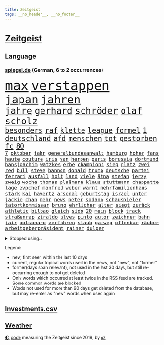 ```yaml
---
title: Zeitgeist
tags: __no_header__, __no_footer__
---
```


# [Zeitgeist](https://oliz.io/zeitgeist/)

## Language

<h3><a href="https://www.spiegel.de" target="_blank">spiegel.de</a> (German, 6 to 2 occurrences)</h3>
<p style="font-family:monospace">
<span style="font-size:32pt"><a href="news_links.html#max" class="current">max</a></span>
<span style="font-size:32pt"><a href="news_links.html#verstappen" class="current">verstappen</a></span>
<br>
<span style="font-size:27pt"><a href="news_links.html#japan" class="current">japan</a></span>
<span style="font-size:27pt"><a href="news_links.html#jahren" class="current">jahren</a></span>
<br>
<span style="font-size:22pt"><a href="news_links.html#jahre" class="current">jahre</a></span>
<span style="font-size:22pt"><a href="news_links.html#gerhard" class="current">gerhard</a></span>
<span style="font-size:22pt"><a href="news_links.html#schröder" class="current">schröder</a></span>
<span style="font-size:22pt"><a href="news_links.html#olaf" class="current">olaf</a></span>
<span style="font-size:22pt"><a href="news_links.html#scholz" class="current">scholz</a></span>
<br>
<span style="font-size:17pt"><a href="news_links.html#besonders" class="current">besonders</a></span>
<span style="font-size:17pt"><a href="news_links.html#raf" class="current">raf</a></span>
<span style="font-size:17pt"><a href="news_links.html#klette" class="current">klette</a></span>
<span style="font-size:17pt"><a href="news_links.html#league" class="current">league</a></span>
<span style="font-size:17pt"><a href="news_links.html#formel" class="current">formel</a></span>
<span style="font-size:17pt"><a href="news_links.html#1" class="current">1</a></span>
<span style="font-size:17pt"><a href="news_links.html#deutschland" class="current">deutschland</a></span>
<span style="font-size:17pt"><a href="news_links.html#afd" class="current">afd</a></span>
<span style="font-size:17pt"><a href="news_links.html#menschen" class="current">menschen</a></span>
<span style="font-size:17pt"><a href="news_links.html#tot" class="current">tot</a></span>
<span style="font-size:17pt"><a href="news_links.html#gestorben" class="current">gestorben</a></span>
<span style="font-size:17pt"><a href="news_links.html#fc" class="current">fc</a></span>
<span style="font-size:17pt"><a href="news_links.html#80" class="current">80</a></span>
<br>
<span style="font-size:12pt"><a href="news_links.html#7" class="current">7</a></span>
<span style="font-size:12pt"><a href="news_links.html#oktober" class="current">oktober</a></span>
<span style="font-size:12pt"><a href="news_links.html#jahr" class="current">jahr</a></span>
<span style="font-size:12pt"><a href="news_links.html#generalbundesanwalt" class="current">generalbundesanwalt</a></span>
<span style="font-size:12pt"><a href="news_links.html#hamburg" class="current">hamburg</a></span>
<span style="font-size:12pt"><a href="news_links.html#hoher" class="current">hoher</a></span>
<span style="font-size:12pt"><a href="news_links.html#fans" class="current">fans</a></span>
<span style="font-size:12pt"><a href="news_links.html#haute" class="current">haute</a></span>
<span style="font-size:12pt"><a href="news_links.html#couture" class="new">couture</a></span>
<span style="font-size:12pt"><a href="news_links.html#iris" class="current">iris</a></span>
<span style="font-size:12pt"><a href="news_links.html#van" class="current">van</a></span>
<span style="font-size:12pt"><a href="news_links.html#herpen" class="new">herpen</a></span>
<span style="font-size:12pt"><a href="news_links.html#paris" class="current">paris</a></span>
<span style="font-size:12pt"><a href="news_links.html#borussia" class="current">borussia</a></span>
<span style="font-size:12pt"><a href="news_links.html#dortmund" class="current">dortmund</a></span>
<span style="font-size:12pt"><a href="news_links.html#hansjoachim" class="new">hansjoachim</a></span>
<span style="font-size:12pt"><a href="news_links.html#watzkes" class="new">watzkes</a></span>
<span style="font-size:12pt"><a href="news_links.html#erbe" class="current">erbe</a></span>
<span style="font-size:12pt"><a href="news_links.html#champions" class="current">champions</a></span>
<span style="font-size:12pt"><a href="news_links.html#sieg" class="current">sieg</a></span>
<span style="font-size:12pt"><a href="news_links.html#platz" class="current">platz</a></span>
<span style="font-size:12pt"><a href="news_links.html#zwei" class="current">zwei</a></span>
<span style="font-size:12pt"><a href="news_links.html#red" class="current">red</a></span>
<span style="font-size:12pt"><a href="news_links.html#bull" class="current">bull</a></span>
<span style="font-size:12pt"><a href="news_links.html#steve" class="current">steve</a></span>
<span style="font-size:12pt"><a href="news_links.html#bannon" class="new">bannon</a></span>
<span style="font-size:12pt"><a href="news_links.html#donald" class="current">donald</a></span>
<span style="font-size:12pt"><a href="news_links.html#trump" class="current">trump</a></span>
<span style="font-size:12pt"><a href="news_links.html#deutsche" class="current">deutsche</a></span>
<span style="font-size:12pt"><a href="news_links.html#partei" class="current">partei</a></span>
<span style="font-size:12pt"><a href="news_links.html#ferrari" class="current">ferrari</a></span>
<span style="font-size:12pt"><a href="news_links.html#ausfall" class="new">ausfall</a></span>
<span style="font-size:12pt"><a href="news_links.html#holt" class="current">holt</a></span>
<span style="font-size:12pt"><a href="news_links.html#land" class="current">land</a></span>
<span style="font-size:12pt"><a href="news_links.html#viele" class="current">viele</a></span>
<span style="font-size:12pt"><a href="news_links.html#ätna" class="new">ätna</a></span>
<span style="font-size:12pt"><a href="news_links.html#stefan" class="current">stefan</a></span>
<span style="font-size:12pt"><a href="news_links.html#jerzy" class="new">jerzy</a></span>
<span style="font-size:12pt"><a href="news_links.html#zweig" class="new">zweig</a></span>
<span style="font-size:12pt"><a href="news_links.html#woche" class="current">woche</a></span>
<span style="font-size:12pt"><a href="news_links.html#thomas" class="current">thomas</a></span>
<span style="font-size:12pt"><a href="news_links.html#plaßmann" class="current">plaßmann</a></span>
<span style="font-size:12pt"><a href="news_links.html#klaus" class="current">klaus</a></span>
<span style="font-size:12pt"><a href="news_links.html#stuttmann" class="current">stuttmann</a></span>
<span style="font-size:12pt"><a href="news_links.html#chappatte" class="current">chappatte</a></span>
<span style="font-size:12pt"><a href="news_links.html#lage" class="current">lage</a></span>
<span style="font-size:12pt"><a href="news_links.html#evpchef" class="new">evpchef</a></span>
<span style="font-size:12pt"><a href="news_links.html#manfred" class="current">manfred</a></span>
<span style="font-size:12pt"><a href="news_links.html#weber" class="new">weber</a></span>
<span style="font-size:12pt"><a href="news_links.html#warnt" class="current">warnt</a></span>
<span style="font-size:12pt"><a href="news_links.html#mehrfamilienhaus" class="current">mehrfamilienhaus</a></span>
<span style="font-size:12pt"><a href="news_links.html#stark" class="current">stark</a></span>
<span style="font-size:12pt"><a href="news_links.html#kai" class="current">kai</a></span>
<span style="font-size:12pt"><a href="news_links.html#havertz" class="current">havertz</a></span>
<span style="font-size:12pt"><a href="news_links.html#arsenal" class="current">arsenal</a></span>
<span style="font-size:12pt"><a href="news_links.html#geburtstag" class="current">geburtstag</a></span>
<span style="font-size:12pt"><a href="news_links.html#israel" class="current">israel</a></span>
<span style="font-size:12pt"><a href="news_links.html#unter" class="current">unter</a></span>
<span style="font-size:12pt"><a href="news_links.html#jackie" class="new">jackie</a></span>
<span style="font-size:12pt"><a href="news_links.html#chan" class="current">chan</a></span>
<span style="font-size:12pt"><a href="news_links.html#mehr" class="current">mehr</a></span>
<span style="font-size:12pt"><a href="news_links.html#news" class="current">news</a></span>
<span style="font-size:12pt"><a href="news_links.html#peter" class="current">peter</a></span>
<span style="font-size:12pt"><a href="news_links.html#sodann" class="new">sodann</a></span>
<span style="font-size:12pt"><a href="news_links.html#schauspieler" class="current">schauspieler</a></span>
<span style="font-size:12pt"><a href="news_links.html#tatortkommissar" class="current">tatortkommissar</a></span>
<span style="font-size:12pt"><a href="news_links.html#bruno" class="new">bruno</a></span>
<span style="font-size:12pt"><a href="news_links.html#ehrlicher" class="new">ehrlicher</a></span>
<span style="font-size:12pt"><a href="news_links.html#alter" class="current">alter</a></span>
<span style="font-size:12pt"><a href="news_links.html#siegt" class="current">siegt</a></span>
<span style="font-size:12pt"><a href="news_links.html#zurück" class="current">zurück</a></span>
<span style="font-size:12pt"><a href="news_links.html#athletic" class="new">athletic</a></span>
<span style="font-size:12pt"><a href="news_links.html#bilbao" class="current">bilbao</a></span>
<span style="font-size:12pt"><a href="news_links.html#gleich" class="current">gleich</a></span>
<span style="font-size:12pt"><a href="news_links.html#sido" class="current">sido</a></span>
<span style="font-size:12pt"><a href="news_links.html#20" class="current">20</a></span>
<span style="font-size:12pt"><a href="news_links.html#mein" class="current">mein</a></span>
<span style="font-size:12pt"><a href="news_links.html#block" class="current">block</a></span>
<span style="font-size:12pt"><a href="news_links.html#track" class="new">track</a></span>
<span style="font-size:12pt"><a href="news_links.html#straßenrap" class="new">straßenrap</a></span>
<span style="font-size:12pt"><a href="news_links.html#ziraldo" class="new">ziraldo</a></span>
<span style="font-size:12pt"><a href="news_links.html#alves" class="current">alves</a></span>
<span style="font-size:12pt"><a href="news_links.html#pinto" class="current">pinto</a></span>
<span style="font-size:12pt"><a href="news_links.html#autor" class="current">autor</a></span>
<span style="font-size:12pt"><a href="news_links.html#zeichner" class="current">zeichner</a></span>
<span style="font-size:12pt"><a href="news_links.html#bahn" class="current">bahn</a></span>
<span style="font-size:12pt"><a href="news_links.html#jair" class="current">jair</a></span>
<span style="font-size:12pt"><a href="news_links.html#bolsonaro" class="current">bolsonaro</a></span>
<span style="font-size:12pt"><a href="news_links.html#verfahren" class="current">verfahren</a></span>
<span style="font-size:12pt"><a href="news_links.html#staub" class="current">staub</a></span>
<span style="font-size:12pt"><a href="news_links.html#garweg" class="current">garweg</a></span>
<span style="font-size:12pt"><a href="news_links.html#offenbar" class="current">offenbar</a></span>
<span style="font-size:12pt"><a href="news_links.html#räuber" class="current">räuber</a></span>
<span style="font-size:12pt"><a href="news_links.html#arbeitgeberpräsident" class="new">arbeitgeberpräsident</a></span>
<span style="font-size:12pt"><a href="news_links.html#rainer" class="current">rainer</a></span>
<span style="font-size:12pt"><a href="news_links.html#dulger" class="new">dulger</a></span>
</p>
<details>
<summary>Stopped using...</summary>
<p class="former" style="font-size:12pt">
main(1263) manager(1263) gäste(1262) prüfung(1262) welchem(1262) befürchtet(1261) extreme(1261) schwarzen(1261) teams(1261) verhandelt(1261) wunsch(1261) co₂(1260) einsatzkräfte(1260) freiheitsstrafe(1260) hubschrauber(1260) innenminister(1260) reiche(1260) abstimmen(1259) eis(1259) geholt(1259) wen(1259) ankündigung(1258) carsten(1258) nahverkehr(1258) beweisen(1257) feierte(1257) hotel(1257) jury(1257) lager(1257) rechtsextremen(1257) summe(1257) öffnen(1257) angekommen(1256) einzug(1256) geduld(1256) maßnahme(1256) respekt(1256) termin(1256) täglich(1256) untersuchungsausschuss(1256) who(1256) anne(1255) bundesländern(1255) rät(1255) sinnvoll(1255) still(1255) stimme(1255) umwelt(1255) vorwurf(1255) berlins(1254) guter(1254) höher(1254) hölle(1254) niederlanden(1254) übersicht(1254) appell(1253) beamte(1253) beruf(1253) besetzt(1253) entschädigung(1253) rassistisch(1253) spur(1253) streitkräfte(1253) thailand(1253) erhoben(1252) geflüchteten(1252) geklärt(1252) infektion(1252) weiteres(1252) brauchte(1251) dezember(1251) sinn(1251) aufnahme(1250) beleidigt(1250) dreimal(1250) genommen(1250) george(1250) homeoffice(1250) unterschiedlich(1250) klären(1249) saarland(1249) wälder(1249) beiträge(1248) genutzt(1248) meiner(1248) versprochen(1248) zverev(1248) distanz(1247) optimistisch(1247) plädiert(1247) verbindet(1247) versuchte(1247) claudia(1246) deals(1246) rücken(1246) schuss(1246) verschwand(1246) vorsprung(1246) berühmten(1245) ebenso(1245) erwarten(1245) lücke(1245) nord(1245) e(1241) fit(1240) handel(1240) zerstören(1240) garten(1239) hielten(1238) rechtzeitig(1236) top(1236) küstenwache(1235) kooperation(1234) überschwemmungen(1234) beitrag(1232) papier(1232) schneider(1232) gesichert(1230) hängen(1228) hinweis(1222) abgeschlossen(1217) ursprünglich(1210) karlsruhe(1208) schadensersatz(1192) cent(1151) lehrerin(1134) günstig(1117) gebeten(1080) fußballstar(1051) waldbrände(1029) videoaufnahmen(1017) stundenlang(1005) bundesanwaltschaft(990) mächtigen(975) konzerns(958) nachspielzeit(945) erkrankte(942) übertragen(942) drauf(941) gewohnt(931) befreiung(928) gemeinschaft(927) gewandt(921) getöteten(919) spiegelkorrespondent(912) offene(909) kurze(899) rhein(873) kompromiss(836) klappt(823) bundesinnenministerin(816) einrichtungen(808) pekings(787) krankheiten(784) 49(778) heißen(777) überzeugung(774) fehlverhalten(770) mbappé(764) transparenz(762) benötigt(758) versagen(755) vereinigung(754) fluss(749) unmittelbar(745) spiegelbildungsnewsletter(735) hochrangigen(732) rezession(732) günstige(723) spart(720) niedersächsischen(717) indem(714) talent(713) humor(704) umstände(690) hitze(679) trocken(676) weltverband(674) 1200(670) politisches(667) lösungen(666) ausgebaut(665) hadert(664) ran(664) verzweiflung(664) titelverteidiger(659) tierschützer(652) französischer(650) prompt(645) schwimmen(636) feuert(633) 81(632) geschichtenewsletter(630) älter(630) olympiasieger(622) digitale(619) weitergehen(614) freispruch(605) effekt(603) subventionen(602) gehirn(595) importiert(593) pleiten(583) begrenzen(580) tobias(578) atomkraftwerk(577) jude(574) sicherer(572) antarktis(569) spionage(567) gerechtfertigt(559) bundesbank(558) ereignet(558) zurückkehren(558) rügt(556) praktisch(554) fortschritt(552) begegnung(545) verbleib(545) scheinbar(542) spiegelrecherche(540) bestimmen(539) lionel(537) sportdirektor(530) knappe(529) sauber(529) versehen(525) 23jährige(522) parolen(521) desinformation(520) erben(517) bedrohungen(513) redet(493) spion(493) tabu(484) kommentiert(480) pop(474) 47(472) nico(471) internationalem(464) vorsichtig(464) asylbewerber(462) arbeitsplätze(459) bewaffneten(457) legendäre(456) ähnliche(456) änderung(456) perfekten(453) überschritten(449) venedig(448) kulturstaatsministerin(446) gegründet(441) spezialkräfte(441) vorstand(439) dauer(431) mythos(431) ricarda(430) jason(424) republikanische(424) floh(418) openai(418) springer(418) anderson(416) getragen(416) akt(409) fridays(409) gravierende(408) süchtig(408) bewertet(405) 1600(401) handwerker(401) zuckerberg(397) wölfe(391) gebäuden(390) außergewöhnlich(389) berlinkreuzberg(389) ausschluss(386) statistischen(379) warb(378) gewartet(375) höhepunkt(375) verstärken(374) älteren(373) z(372) handelte(370) jugend(370) kreuz(367) mannheim(363) asylpolitik(361) beleg(361) li(359) aktueller(358) hauptrolle(357) betrunkener(356) gefangen(353) unterschiede(352) gründung(347) vermeintlich(343) hauptsache(341) feierlichkeiten(338) 2010(336) klares(336) experiment(335) konrad(334) forscherin(330) jagen(329) breit(327) kremlkritiker(327) bka(326) dir(324) 15jährige(320) arabischen(320) arktis(320) katrin(319) natur(316) plastikmüll(314) genießen(313) spektakulären(308) male(307) todesfälle(306) dämpfer(303) hamm(302) organisationen(302) bundeshaushalt(301) vi(300) befürchtete(296) einbestellt(292) verurteilen(290) kylian(289) mangelnden(289) qualifiziert(289) budget(288) 77(286) saudische(286) erkennt(283) älterer(282) einzigen(280) gespielt(279) überprüft(277) erwärmung(273) defensive(272) schnellstmöglich(269) obersten(266) abwenden(265) langjährigen(263) schwach(262) spitzenfußball(262) bahrain(260) architekten(259) benachteiligt(259) killer(259) schwedens(259) entscheidende(258) bewerbungen(257) besiegen(256) travis(254) csuchef(252) erweitert(252) stockt(250) desaster(248) warmen(248) schneidet(244) surfen(244) vermittelt(243) zeitgleich(242) schönste(239) froh(238) wmtitel(238) ansprache(236) antwortet(236) skurriler(236) jungs(234) wissenschaftlich(234) ernste(232) stützen(232) vergangene(232) adenauer(231) gruppenvergewaltigung(229) führungswechsel(228) natürlichen(225) hilferuf(224) anfangen(221) ausnahmezustand(221) o’connor(221) reisenden(221) widersprüchliche(218) detaillierte(217) umweltkatastrophe(216) gregor(213) gysi(213) sperre(212) wolff(212) leser(210) straflager(210) american(209) niederlegen(207) aufstehen(206) erdtrabanten(206) gestiegenen(206) mehrwertsteuer(206) parat(206) erstattet(205) superreiche(205) medaillen(203) bbc(202) gründete(202) deine(201) beute(200) dumm(198) einziges(198) gleis(198) technisch(198) berger(197) suv(193) jugendstrafe(192) neuauflage(192) verbrannte(192) verstößen(192) weltmeistertitel(192) einflussreiche(191) gerechter(188) quelle(188) unbehelligt(188) vorgang(188) aserbaidschan(187) palästinensischer(185) serbiens(185) minimal(184) abgeschossen(183) moldau(183) abspaltung(182) darstellen(182) engländer(182) eröffneten(182) verspottet(182) auferstehung(181) bahnstrecken(180) bernstein(180) oppositionspolitiker(180) jubiläum(179) darstellung(177) schlicht(177) strafgerichtshof(177) überraschte(177) eingeschränkt(176) rage(176) sibirien(176) volle(176) weltgrößte(176) ausfällen(175) rockstar(175) sardinien(174) challenge(173) putzen(173) völkerrecht(173) ai(172) fasst(172) rief(172) gelebt(171) gestiegener(171) zentralrat(171) abgehoben(169) spiegelrekonstruktion(168) stocken(168) flüchtlingsunterkunft(167) inselstaat(167) 43(166) duo(166) flüchtig(166) 2035(165) 14jährige(164) asylverfahren(164) schafften(164) fracht(163) granate(163) ausfälle(162) besetzung(162) kelce(162) nichtstun(162) osteuropa(162) haftbefehle(161) turbulenzen(161) arbeite(160) abgelöst(158) neuerungen(158) scharen(158) umwege(158) kundgebungen(157) zentralrats(157) axel(155) bauten(154) bevorzugt(154) hinterzogen(154) entsendung(153) gewerkschafter(153) höchster(153) intern(153) rudolf(153) solarindustrie(152) audio(150) emotionaler(150) kriegen(150) wilde(150) pflegeheim(149) teilgenommen(149) ungeklärten(149) referees(148) überfällig(147) weiterem(146) gazastadt(145) hrubesch(145) volleyball(145) engere(144) erschreckende(144) führerscheinprüfung(143) sturmflut(143) unparteiischen(143) 45jährige(142) länderchefs(142) bestes(141) hasses(141) liquidierung(141) monatlich(141) tanz(141) neigen(140) pickup(140) enthält(139) júnior(137) karim(137) sommerspiele(137) spdpolitikerin(137) bewegenden(136) option(136) nahrungsmittel(135) niedrigsten(135) qualitäten(135) fdppolitikerin(134) herbe(134) oftmals(134) ingo(133) tipp(133) verpackungsmüll(133) vielmehr(133) eautobauer(132) rendite(131) greifswald(130) großvater(130) künstlerische(130) verzögerungstaktik(130) bundesamts(129) ausführlich(128) maine(128) zuspruch(128) aufzeichnungen(126) sprecherin(125) unrwa(125) herren(124) ruhen(124) schwerin(124) eingelegt(123) mccann(123) schwindet(123) bundeskriminalamt(122) fußballspiel(122) verbliebene(122) bewältigen(121) hell(121) mitarbeiterinnen(121) erlässt(120) immobilienkäufer(120) freitagmorgen(119) hingerichtet(119) ruht(119) verhält(119) 102(118) championsleaguespiel(118) haley(118) nikki(118) präsidentschaftskandidatur(118) verwüstete(118) warnzeichen(118) zeitgemäß(118) bush(117) brisanten(116) pia(115) run(115) verschicken(115) joel(114) onlinewerbung(114) franzose(113) stream(113) basf(112) gewicht(112) kopfschmerzen(112) norwegens(112) siegesserie(112) tarifkonflikt(112) blaue(110) produzent(110) rechtswidrig(110) altman(109) spurensuche(109) beschämend(108) ostdeutschen(107) bedrängnis(106) carlo(106) schiffswrack(106) weitreichende(106) bewohnern(105) bestraft(104) judith(104) stärkt(104) berechnung(103) durchsuchten(103) dutzender(102) ultimatum(102) aden(101) bewiesen(101) etlichen(101) nbaspieler(101) verbundene(101) menschenrechtsorganisationen(100) penis(100) zugeständnisse(100) hochrangiger(99) lloyd(99) prize(99) ansehen(98) erfolgserlebnis(98) nachbarin(98) widersacher(98) autoritäre(97) erwägen(97) häusliche(96) dubai(95) tausender(95) zugelegt(95) dokumentierte(94) durchgeführt(94) eingegangen(94) rückschläge(94) stiehlt(93) statistisches(92) vorwahlen(92) wow(92) gera(91) geschlechtsverkehr(91) kakao(91) konsumlaune(91) quote(91) ungeplante(91) verbrennungsmotor(91) wundert(91) demokratien(90) hinunter(90) maduro(90) nicolás(90) traumjob(90) amerikas(89) niedrigem(89) personenverkehr(89) schokolade(89) unnötig(89) act(88) finanzen(88) grünenfraktionsvize(88) reizt(88) sozialabgaben(88) weltreise(88) altmaier(87) lautsprecher(87) liquidation(87) putingegner(87) aschewolke(86) aussteigerin(86) beschmieren(86) gta(86) nachhilfe(86) niedrigen(86) ostdeutsche(86) schlachtfeld(86) schäumt(86) lambsdorff(85) missbrauchsfälle(85) rimini(85) umgerannt(85) klimaschützern(84) schimpft(84) timo(84) weltgemeinschaft(84) ankündigt(83) besprechung(83) danke(83) erkunden(83) sprengsatz(83) abschlussdokument(82) anfahren(82) handgreiflich(82) matterhorn(82) suizide(82) entstandene(81) gebrannt(81) have(81) to(81) true(81) 32jährige(80) berlinale(80) geldanlage(80) hotelzimmer(80) kragen(80) topposten(80) wirtschaftswachstum(80) ahnungslose(79) handelsschiff(79) marktmacht(79) militärallianz(79) männchen(79) schrittweise(79) verstößt(79) grundsatzprogramm(78) huthiangriffen(78) liveblog(78) pornhub(78) spionageabwehr(78) statistischem(78) stripchat(78) widmen(78) xvideos(78) zusteht(78) 47jähriger(77) athen(77) feigheit(77) gewickelt(77) hinrunde(77) schwedt(77) unerreichbar(77) alain(76) datieren(76) kriegswaffen(76) millionenbetrag(76) on(76) dreistelligen(75) erwähnt(75) heizungstausch(75) inselgruppe(75) medizinischen(75) plötzlichen(75) timesumfrage(75) wahlzettel(75) archiv(74) bedrängt(74) bestellung(74) gíslason(74) lamberty(74) landschaften(74) plattner(74) routine(74) vorwahl(74) ziert(74) bombe(73) nutzungsrechte(73) tabak(73) bachmut(72) bestatter(72) einführen(72) festgenommenen(72) hakenkreuzen(72) informationskrieg(72) schwäbisch(72) sogenanntes(72) staatsmacht(72) ussenats(72) you(72) bolzen(71) einzigartigen(71) familienstreit(71) gegenkandidaten(71) ordentlich(71) teuerung(71) weichmacher(71) weltgeschehen(71) abgelegene(70) beamter(70) demografie(70) fotografen(70) witze(70) droge(69) eisbären(69) geschildert(69) herber(69) kranken(69) längsten(69) vulkane(69) aufsichtsbehörde(68) billigen(68) brandenburgischen(68) gelb(68) gesprächsbereit(68) hochwasser(68) house(68) qiang(68) valencia(68) volkskongress(68) gruppenfoto(67) nicaragua(67) supermodel(67) entdeckungen(66) flugobjekt(66) buchenwald(65) jahrmillionen(65) sabotieren(65) sozialist(65) witzigsten(65) örtliche(65) eindeutigen(64) geringe(64) margarine(64) verunglückten(64) wimbledonsiegerin(64) wirtschaftsflaute(64) format(63) houston(63) katz(63) reiseerlebnisse(63) schallmauer(63) trauerfeier(63) ute(63) bediente(62) halbinsel(62) wanderung(62) auslaufende(61) betreffen(61) beweis(61) rekordhitze(61) trainings(61) verden(61) 122(60) atombombe(60) faule(60) geschäftsjahr(60) gittern(60) ischinger(60) militärübungen(60) patzer(60) 900(59) deutschlandweit(59) landsleuten(59) riad(59) hai(58) landsmann(58) reichste(58) siebzigerjahren(58) usluftfahrtbehörde(58) anrücken(57) rentenversicherung(57) ballade(56) biennale(56) drittstaatenlösung(56) hungersnot(56) kohlekraftwerk(56) kunstausstellung(56) rivalität(56) üblichen(56) agrarpolitik(55) ancelotti(55) meere(55) sinéad(55) trecker(55) visionen(55) bamf(54) halberstadt(54) heile(54) leitlinien(54) obdachlosigkeit(54) rematch(54) streikt(54) ud(54) vollzeit(54) wiegelt(54) zusammenkunft(54) abtrünnige(53) handle(53) irgendwie(53) spezialisiert(53) zwecke(53) belangt(52) geprägte(52) nationalpark(52) spürbar(52) vielversprechende(52) deutschfranzösischen(51) eingesetzter(51) konkurrentin(51) kritischem(51) satellit(51) schreit(51) tuesday(51) urheberrechtsklage(51) entschädigt(50) festhalten(50) kriegsgefangene(50) roboter(50) schifffahrt(50) sumpf(50) umgeleitet(50) versicherten(50) dier(49) eritreaveranstaltung(49) galaxie(49) leichenwagen(49) rudert(48) wiederholten(48) ardern(47) geheimniskrämerei(47) gemeinsamkeiten(47) huthirakete(47) jacinda(47) marinemission(47) parteiübergreifend(47) stellung(47) sunaks(47) yeti(47) zahm(47) beliebte(46) filmfestspiele(46) hagen(46) harvey(46) lenken(46) rüttelt(46) spionageverdacht(46) unabhängigen(46) argumentiert(45) aufseher(45) ausländischer(45) carles(45) kay(45) kontroversen(45) mutigen(45) betrunkenen(44) buhlen(44) contest(44) drohnenattacke(44) einzieht(44) eurovision(44) labour(44) übertragung(44) expertenrat(43) finanzministers(43) ios(43) modelabel(43) rettete(43) saale(43) transport(43) zurückgerufen(43) antischiffsrakete(42) bearbeiten(42) busse(42) fußballturnier(42) inwiefern(42) kranker(42) marie(42) prügelten(42) ratschlag(42) syrischen(42) territorium(42) huthiraketen(41) klassenfahrt(41) personalmangel(41) privatjet(41) schläger(41) vietnam(41) ag(40) chatgptentwickler(40) lutz(40) ostbeauftragte(40) rentnern(40) amtsvorgänger(39) begünstigung(39) exekutiert(39) gepostet(39) grausamen(39) schwedischer(39) slim(39) unternehmensgruppe(39) ausüben(38) gefressen(38) rückzieher(38) adria(37) fahrgast(37) perfiden(37) regierungsflieger(37) therapeuten(37) esc(36) kinderintensivstation(36) landeschefin(36) luftsicherheitskräfte(36) oh(36) skirennen(36) strömen(36) üppiges(36) beschneiden(35) bürgerrechtler(35) eigenschaft(35) landrat(35) neunten(35) platzt(35) rumpfteils(35) unteren(35) verkürzt(35) cdukandidat(34) unogericht(34) benfares(33) dopingverdacht(33) gerügt(33) lobbyisten(33) saaleorlakreis(33) versenkt(33) feedback(32) implantiert(32) öpnv(32) emojis(31) engagiert(31) formel1fahrer(31) gelegenen(31) gesetzespaket(31) potenziellen(31) schrecklich(31) tierhaltung(31) webseite(31) abziehen(30) gäbe(30) herne(30) interner(30) militärgeheimdienst(30) oppositioneller(30) raketentests(30) agnieszka(29) dauerhaften(29) epoche(29) etabliert(29) leuchtturmwärter(29) maulwurf(29) sicherheitsschleusen(29) wohnmobil(29) überwand(29) autoexperte(28) dudenhöffer(28) ersehnte(28) ferdinand(28) marathon(28) milliardenprogramm(28) sektor(28) usvorwahlen(28) anfeindungen(27) angewachsen(27) artilleriegeschosse(27) drogenpolitik(27) einsparen(27) flugausfälle(27) kraftwerk(27) obst(27) oscarkandidat(27) sportfunktionär(27) auszugeben(26) gesänge(26) israelkritik(26) mehrtägigem(26) pitzke(26) prorussische(26) fertig(25) gefeuert(25) ladung(25) warfen(25) achterbahn(24) ausmacht(24) frist(24) gaststätte(24) hilfsgelder(24) orlow(24) telegram(24) beruflichen(23) enteignung(23) nsu(23) olympiateilnahme(23) rosneft(23) urinproben(23) verpuffung(23) vize(23) abschließt(22) ammerland(22) bemerkenswerter(22) benannt(22) facebookkonzern(22) frauenbundesliga(22) jahrestag(22) russinnen(22) schaltjahr(22) diversität(21) erneuerte(21) erweiterung(21) henriksen(21) iwforscher(21) simona(21) trost(21) architektur(20) lazio(20) spitzen(20) ussenat(20) beistandspflicht(19) dune(19) flugzeughersteller(19) junges(19) vorgeführt(19) fortzusetzen(18) linksterroristen(18) privatjets(18) sabotage(18) schwimmer(18) seltsamen(18) volkswirtschaften(18) schwelt(17) uhrzeit(17) amazons(16) preisgegeben(16) seeleute(16) touristin(16) besetzen(15) cdumann(15) rihanna(15) transfer(15) bobwm(14) chatrian(14) eingefangen(14) eingehalten(14) frühstück(14) kriminell(14) siegessicher(14) unheimlich(14) beziffert(13) dienen(13) entkamen(13) kinski(13) männlicher(13) nacktszenen(13) nastassja(13) offiziere(13) pfeifen(13) reifezeugnis(13) trauernden(13) firmenpleiten(12) insolvenzen(12) stabilisieren(12) unterlagen(12) usarmee(12) vorgesehene(12) daherkommt(11) garri(11) grundsätzliches(11) hanau(11) höß(11) kasparow(11) mikhail(11) nüsse(11) pinkeln(11) sergej(11) speeddating(11) trauerspiel(11) zygar(11)
</p>
</details>
<p>Legend:
<ul>
<li><span class="new">new</span>, first seen within the last 10 days</li>
<li><span class="current">current</span>, regular topical words used in the news, not "new", not "former"</li>
<li><span class="former">former(days span relevant)</span>, not used in the last 30 days, but still re-occurring enough to not get deleted</li>
<li>Only words which occurred at least twice in the RSS feed are tracked. <a href="language/filters.py">Some common words are blocked</a></li>
<li>Words not used for more than 90 days get deleted from the database, but may re-enter as "new" words when used again</li>
</ul>
</p>

## [Investments](investments.html)[.csv](investments.csv)

## [Weather](weather.html)

<footer>
<a href="javascript:toggleTheme()" class="nav">🌓</a>
<a href="https://github.com/ooz/zeitgeist">code</a> measuring the Zeitgeist since 2019, by <a href="https://oliz.io">oz</a>
</footer>
